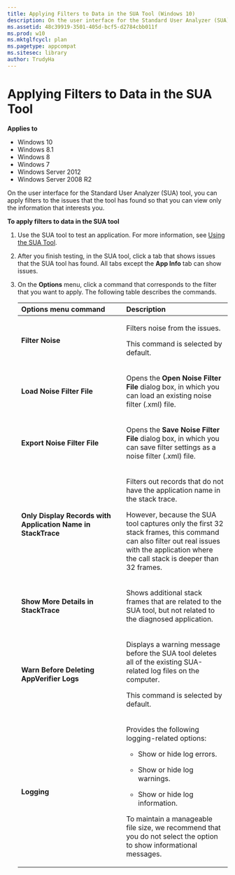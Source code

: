 ```yaml
---
title: Applying Filters to Data in the SUA Tool (Windows 10)
description: On the user interface for the Standard User Analyzer (SUA) tool, you can apply filters to the issues that the tool has found so that you can view only the information that interests you.
ms.assetid: 48c39919-3501-405d-bcf5-d2784cbb011f
ms.prod: w10
ms.mktglfcycl: plan
ms.pagetype: appcompat
ms.sitesec: library
author: TrudyHa
---
```


# Applying Filters to Data in the SUA Tool


**Applies to**

-   Windows 10
-   Windows 8.1
-   Windows 8
-   Windows 7
-   Windows Server 2012
-   Windows Server 2008 R2

On the user interface for the Standard User Analyzer (SUA) tool, you can apply filters to the issues that the tool has found so that you can view only the information that interests you.

**To apply filters to data in the SUA tool**

1.  Use the SUA tool to test an application. For more information, see [Using the SUA Tool](using-the-sua-tool.md).

2.  After you finish testing, in the SUA tool, click a tab that shows issues that the SUA tool has found. All tabs except the **App Info** tab can show issues.

3.  On the **Options** menu, click a command that corresponds to the filter that you want to apply. The following table describes the commands.

    <table>
    <colgroup>
    <col width="50%" />
    <col width="50%" />
    </colgroup>
    <thead>
    <tr class="header">
    <th align="left">Options menu command</th>
    <th align="left">Description</th>
    </tr>
    </thead>
    <tbody>
    <tr class="odd">
    <td align="left"><p><strong>Filter Noise</strong></p></td>
    <td align="left"><p>Filters noise from the issues.</p>
    <p>This command is selected by default.</p></td>
    </tr>
    <tr class="even">
    <td align="left"><p><strong>Load Noise Filter File</strong></p></td>
    <td align="left"><p>Opens the <strong>Open Noise Filter File</strong> dialog box, in which you can load an existing noise filter (.xml) file.</p></td>
    </tr>
    <tr class="odd">
    <td align="left"><p><strong>Export Noise Filter File</strong></p></td>
    <td align="left"><p>Opens the <strong>Save Noise Filter File</strong> dialog box, in which you can save filter settings as a noise filter (.xml) file.</p></td>
    </tr>
    <tr class="even">
    <td align="left"><p><strong>Only Display Records with Application Name in StackTrace</strong></p></td>
    <td align="left"><p>Filters out records that do not have the application name in the stack trace.</p>
    <p>However, because the SUA tool captures only the first 32 stack frames, this command can also filter out real issues with the application where the call stack is deeper than 32 frames.</p></td>
    </tr>
    <tr class="odd">
    <td align="left"><p><strong>Show More Details in StackTrace</strong></p></td>
    <td align="left"><p>Shows additional stack frames that are related to the SUA tool, but not related to the diagnosed application.</p></td>
    </tr>
    <tr class="even">
    <td align="left"><p><strong>Warn Before Deleting AppVerifier Logs</strong></p></td>
    <td align="left"><p>Displays a warning message before the SUA tool deletes all of the existing SUA-related log files on the computer.</p>
    <p>This command is selected by default.</p></td>
    </tr>
    <tr class="odd">
    <td align="left"><p><strong>Logging</strong></p></td>
    <td align="left"><p>Provides the following logging-related options:</p>
    <ul>
    <li><p>Show or hide log errors.</p></li>
    <li><p>Show or hide log warnings.</p></li>
    <li><p>Show or hide log information.</p></li>
    </ul>
    <p>To maintain a manageable file size, we recommend that you do not select the option to show informational messages.</p></td>
    </tr>
    </tbody>
    </table>

     

 

 





